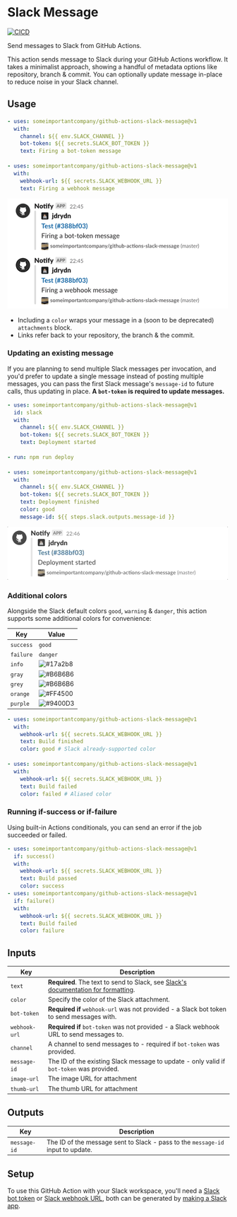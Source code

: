 # Slack Message

[![CICD](https://github.com/someimportantcompany/github-actions-slack-message/workflows/CICD/badge.svg?branch=master&event=push)](https://github.com/someimportantcompany/github-actions-slack-message/actions?query=workflow%3ACICD)

Send messages to Slack from GitHub Actions.

This action sends message to Slack during your GitHub Actions workflow. It takes a minimalist approach, showing a handful of metadata options like repository, branch & commit. You can optionally update message in-place to reduce noise in your Slack channel.

## Usage

```yml
- uses: someimportantcompany/github-actions-slack-message@v1
  with:
    channel: ${{ env.SLACK_CHANNEL }}
    bot-token: ${{ secrets.SLACK_BOT_TOKEN }}
    text: Firing a bot-token message

- uses: someimportantcompany/github-actions-slack-message@v1
  with:
    webhook-url: ${{ secrets.SLACK_WEBHOOK_URL }}
    text: Firing a webhook message
```

![Individual messages](./Screenshot%202020-08-30%20at%2022.49.56.png)

- Including a `color` wraps your message in a (soon to be deprecated) `attachments` block.
- Links refer back to your repository, the branch & the commit.

### Updating an existing message

If you are planning to send multiple Slack messages per invocation, and you'd prefer to update a single message instead of posting multiple messages, you can pass the first Slack message's `message-id` to future calls, thus updating in place. **A `bot-token` is required to update messages.**

```yml
- uses: someimportantcompany/github-actions-slack-message@v1
  id: slack
  with:
    channel: ${{ env.SLACK_CHANNEL }}
    bot-token: ${{ secrets.SLACK_BOT_TOKEN }}
    text: Deployment started

- run: npm run deploy

- uses: someimportantcompany/github-actions-slack-message@v1
  with:
    channel: ${{ env.SLACK_CHANNEL }}
    bot-token: ${{ secrets.SLACK_BOT_TOKEN }}
    text: Deployment finished
    color: good
    message-id: ${{ steps.slack.outputs.message-id }}
```

![Updating message](./Screenshot%202020-08-30%20at%2022.48.56.gif)

### Additional colors

Alongside the Slack default colors `good`, `warning` & `danger`, this action supports some additional colors for convenience:

| Key | Value |
| ---- | ---- |
| `success` | `good` |
| `failure` | `danger` |
| `info` | ![#17a2b8](https://via.placeholder.com/25/17a2b8/000000?text=+) |
| `gray` | ![#B6B6B6](https://via.placeholder.com/25/B6B6B6/000000?text=+) |
| `grey` | ![#B6B6B6](https://via.placeholder.com/25/B6B6B6/000000?text=+) |
| `orange` | ![#FF4500](https://via.placeholder.com/25/FF4500/000000?text=+) |
| `purple` | ![#9400D3](https://via.placeholder.com/25/9400D3/000000?text=+) |

```yml
- uses: someimportantcompany/github-actions-slack-message@v1
  with:
    webhook-url: ${{ secrets.SLACK_WEBHOOK_URL }}
    text: Build finished
    color: good # Slack already-supported color

- uses: someimportantcompany/github-actions-slack-message@v1
  with:
    webhook-url: ${{ secrets.SLACK_WEBHOOK_URL }}
    text: Build failed
    color: failed # Aliased color
```

### Running if-success or if-failure

Using built-in Actions conditionals, you can send an error if the job succeeded or failed.

```yml
- uses: someimportantcompany/github-actions-slack-message@v1
  if: success()
  with:
    webhook-url: ${{ secrets.SLACK_WEBHOOK_URL }}
    text: Build passed
    color: success
- uses: someimportantcompany/github-actions-slack-message@v1
  if: failure()
  with:
    webhook-url: ${{ secrets.SLACK_WEBHOOK_URL }}
    text: Build failed
    color: failure
```

## Inputs

| Key | Description |
| ---- | ---- |
| `text` | **Required**. The text to send to Slack, see [Slack's documentation for formatting](https://api.slack.com/reference/surfaces/formatting#basics). |
| `color` | Specify the color of the Slack attachment. |
| `bot-token` | **Required if** `webhook-url` was not provided - a Slack bot token to send messages with. |
| `webhook-url` | **Required if** `bot-token` was not provided - a Slack webhook URL to send messages to. |
| `channel` | A channel to send messages to - required if `bot-token` was provided. |
| `message-id` | The ID of the existing Slack message to update - only valid if `bot-token` was provided. |
| `image-url` | The image URL for attachment |
| `thumb-url` | The thumb URL for attachment |

## Outputs

| Key | Description |
| ---- | ---- |
| `message-id` | The ID of the message sent to Slack - pass to the `message-id` input to update. |

## Setup

To use this GitHub Action with your Slack workspace, you'll need a [Slack bot token](https://api.slack.com/methods/chat.postMessage) or [Slack webhook URL](https://api.slack.com/messaging/webhooks), both can be generated by [making a Slack app](https://api.slack.com/authentication/basics).
